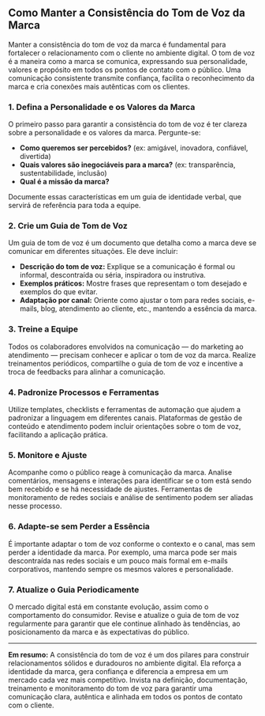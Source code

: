 
## Como Manter a Consistência do Tom de Voz da Marca

Manter a consistência do tom de voz da marca é fundamental para fortalecer o relacionamento com o cliente no ambiente digital. O tom de voz é a maneira como a marca se comunica, expressando sua personalidade, valores e propósito em todos os pontos de contato com o público. Uma comunicação consistente transmite confiança, facilita o reconhecimento da marca e cria conexões mais autênticas com os clientes.

### 1. Defina a Personalidade e os Valores da Marca

O primeiro passo para garantir a consistência do tom de voz é ter clareza sobre a personalidade e os valores da marca. Pergunte-se:

- **Como queremos ser percebidos?** (ex: amigável, inovadora, confiável, divertida)
- **Quais valores são inegociáveis para a marca?** (ex: transparência, sustentabilidade, inclusão)
- **Qual é a missão da marca?**

Documente essas características em um guia de identidade verbal, que servirá de referência para toda a equipe.

### 2. Crie um Guia de Tom de Voz

Um guia de tom de voz é um documento que detalha como a marca deve se comunicar em diferentes situações. Ele deve incluir:

- **Descrição do tom de voz:** Explique se a comunicação é formal ou informal, descontraída ou séria, inspiradora ou instrutiva.
- **Exemplos práticos:** Mostre frases que representam o tom desejado e exemplos do que evitar.
- **Adaptação por canal:** Oriente como ajustar o tom para redes sociais, e-mails, blog, atendimento ao cliente, etc., mantendo a essência da marca.

### 3. Treine a Equipe

Todos os colaboradores envolvidos na comunicação — do marketing ao atendimento — precisam conhecer e aplicar o tom de voz da marca. Realize treinamentos periódicos, compartilhe o guia de tom de voz e incentive a troca de feedbacks para alinhar a comunicação.

### 4. Padronize Processos e Ferramentas

Utilize templates, checklists e ferramentas de automação que ajudem a padronizar a linguagem em diferentes canais. Plataformas de gestão de conteúdo e atendimento podem incluir orientações sobre o tom de voz, facilitando a aplicação prática.

### 5. Monitore e Ajuste

Acompanhe como o público reage à comunicação da marca. Analise comentários, mensagens e interações para identificar se o tom está sendo bem recebido e se há necessidade de ajustes. Ferramentas de monitoramento de redes sociais e análise de sentimento podem ser aliadas nesse processo.

### 6. Adapte-se sem Perder a Essência

É importante adaptar o tom de voz conforme o contexto e o canal, mas sem perder a identidade da marca. Por exemplo, uma marca pode ser mais descontraída nas redes sociais e um pouco mais formal em e-mails corporativos, mantendo sempre os mesmos valores e personalidade.

### 7. Atualize o Guia Periodicamente

O mercado digital está em constante evolução, assim como o comportamento do consumidor. Revise e atualize o guia de tom de voz regularmente para garantir que ele continue alinhado às tendências, ao posicionamento da marca e às expectativas do público.

---

**Em resumo:** A consistência do tom de voz é um dos pilares para construir relacionamentos sólidos e duradouros no ambiente digital. Ela reforça a identidade da marca, gera confiança e diferencia a empresa em um mercado cada vez mais competitivo. Invista na definição, documentação, treinamento e monitoramento do tom de voz para garantir uma comunicação clara, autêntica e alinhada em todos os pontos de contato com o cliente.
```
